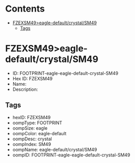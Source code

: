 



Contents
========

* [FZEXSM49>eagle-default/crystal/SM49](#fzexsm49eagle-defaultcrystalsm49)
	* [Tags](#tags)

# FZEXSM49>eagle-default/crystal/SM49

- ID: FOOTPRINT-eagle-eagle-default-crystal-SM49
- Hex ID: FZEXSM49
- Name: 
- Description: 

## Tags

- hexID: FZEXSM49
- oompType: FOOTPRINT
- oompSize: eagle
- oompColor: eagle-default
- oompDesc: crystal
- oompIndex: SM49
- oompName: eagle-default/crystal/SM49
- oompID: FOOTPRINT-eagle-eagle-default-crystal-SM49
